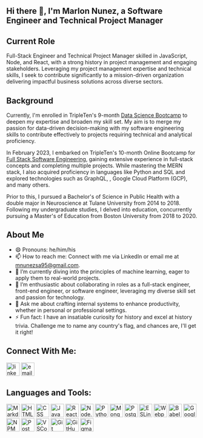 ## Hi there 👋, I'm Marlon Nunez, a Software Engineer and Technical Project Manager

## Current Role

Full-Stack Engineer and Technical Project Manager skilled in JavaScript, Node, and React, with a strong history in project management and engaging stakeholders. Leveraging my project management expertise and technical skills, I seek to contribute significantly to a mission-driven organization delivering impactful business solutions across diverse sectors.

## Background 

Currently, I'm enrolled in TripleTen's 9-month [Data Science Bootcamp](https://tripleten.com/data-science/) to deepen my expertise and broaden my skill set. My aim is to merge my passion for data-driven decision-making with my software engineering skills to contribute effectively to projects requiring technical and analytical proficiency.

In February 2023, I embarked on TripleTen's 10-month Online Bootcamp for [Full Stack Software Engineering](https://tripleten.com/software-engineer/), gaining extensive experience in full-stack concepts and completing multiple projects. While mastering the MERN stack, I also acquired proficiency in languages like Python and SQL and explored technologies such as GraphQL, , Google Cloud Platform (GCP), and many others.

Prior to this, I pursued a Bachelor's of Science in Public Health with a double major in Neuroscience at Tulane University from 2014 to 2018. Following my undergraduate studies, I delved into education, concurrently pursuing a Master's of Education from Boston University from 2018 to 2020.

## About Me
- 😄 Pronouns: he/him/his
- 📫 How to reach me: Connect with me via LinkedIn or email me at mnunezsa95@gmail.com.
- 🌱 I’m currently diving into the principles of machine learning, eager to apply them to real-world projects.
- 👯 I’m enthusiastic about collaborating in roles as a full-stack engineer, front-end engineer, or software engineer, leveraging my diverse skill set and passion for technology.
- 💬 Ask me about crafting internal systems to enhance productivity, whether in personal or professional settings.
- ⚡ Fun fact: I have an insatiable curiosity for history and excel at history trivia. Challenge me to name any country's flag, and chances are, I'll get it right!

## Connect With Me:
[<img alt="linkedin logo" src="https://www.logo.wine/a/logo/LinkedIn/LinkedIn-Icon-Logo.wine.svg" style="height: 35px" style="width: 35px">](https://www.linkedin.com/in/marlon-nunez-35ba43b4/) [<img alt="email symbol" src="https://upload.wikimedia.org/wikipedia/commons/thumb/7/7e/Gmail_icon_%282020%29.svg/2560px-Gmail_icon_%282020%29.svg.png" style="height: 35px" style="width: 35px">](mailto:mnunezsa95@gmail.com)

## Languages and Tools:
[<img alt="Markdown logo" src="https://www.svgrepo.com/show/373827/markdown.svg" style="height: 35px" style="width: 35px">](https://www.markdownguide.org/)  [<img alt="HTML logo" src="https://cdn.worldvectorlogo.com/logos/html-1.svg" style="height: 35px" style="width: 35px">](https://developer.mozilla.org/en-US/docs/Web/HTML)  [<img alt="CSS logo" src="https://cdn.worldvectorlogo.com/logos/css-3.svg" style="height: 35px" style="width: 35px">](https://developer.mozilla.org/en-US/docs/Web/CSS)  [<img alt="JavaScript logo" src="https://cdn.worldvectorlogo.com/logos/logo-javascript.svg" style="height: 35px" style="width: 35px">](https://developer.mozilla.org/en-US/docs/Web/JavaScript)  [<img alt="React logo" src="https://cdn.worldvectorlogo.com/logos/react-2.svg" style="height: 35px" style="width: 35px">](https://react.dev/)  [<img alt="Node.js logo" src="https://cdn.worldvectorlogo.com/logos/nodejs-3.svg" style="height: 35px" style="width: 35px">](https://nodejs.org/en)  [<img alt="Python logo" src="https://cdn.worldvectorlogo.com/logos/python-5.svg" style="height: 35px" style="width: 35px">](https://www.python.org/)  [<img alt="MongoDB logo" src="https://cdn.worldvectorlogo.com/logos/mongodb-icon-1.svg" style="height: 35px" style="width: 35px">](https://www.mongodb.com/)  [<img alt="PostgreSQL logo" src="https://cdn.worldvectorlogo.com/logos/postgresql.svg" style="height: 35px" style="width: 35px">](https://www.postgresql.org/)  [<img alt="ESLint logo" src="https://cdn.worldvectorlogo.com/logos/eslint-1.svg" style="height: 35px" style="width: 35px">](https://eslint.org/)  [<img alt="Webpack logo" src="https://cdn.worldvectorlogo.com/logos/webpack-icon.svg" style="height: 35px" style="width: 35px">](https://webpack.js.org/)  [<img alt="Babel logo" src="https://cdn.worldvectorlogo.com/logos/babel-10.svg" style="height: 35px" style="width: 35px">](https://babeljs.io/)  [<img alt="Google Cloud logo" src="https://cdn.worldvectorlogo.com/logos/google-cloud-1.svg" style="height: 35px" style="width: 35px">](https://cloud.google.com/)  [<img alt="NPM logo" src="https://cdn.worldvectorlogo.com/logos/npm.svg" style="height: 35px" style="width: 35px">](https://www.npmjs.com/)  [<img alt="Postman logo" src="https://cdn.worldvectorlogo.com/logos/postman.svg" style="height: 35px" style="width: 35px">](https://www.postman.com/) [<img alt="VSCode logo" src="https://cdn.worldvectorlogo.com/logos/visual-studio-code-1.svg" style="height: 35px" style="width: 35px">](https://code.visualstudio.com/) [<img alt="Git logo" src="https://cdn.worldvectorlogo.com/logos/git-icon.svg" style="height: 35px" style="width: 35px">](https://git-scm.com/)  [<img alt="GitHub logo" src="https://cdn.worldvectorlogo.com/logos/github-icon-2.svg" style="height: 35px" style="width: 35px">](https://github.com/)  [<img alt="Figma logo" src="https://www.svgrepo.com/show/452202/figma.svg" style="height: 35px" style="width: 35px">](https://www.figma.com/community)
